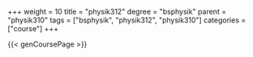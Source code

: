 +++
weight = 10
title = "physik312"
degree = "bsphysik"
parent = "physik310"
tags = ["bsphysik", "physik312", "physik310"]
categories = ["course"]
+++

{{< genCoursePage >}}
